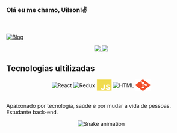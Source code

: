 ### Olá eu me chamo, Uilson!✌️
<br>


[![Blog](https://img.shields.io/badge/LinkedIn-0077B5?style=for-the-badge&logo=linkedin&logoColor=white)](https://www.linkedin.com/in/uilson-souza-566a53164/)

<div align="center">
  <a href="https://github.com/uilsonps4">
    <img height="150em" src="https://github-readme-stats.vercel.app/api?username=uilsonps4&count_private=true&include_all_commits=true&show_icons=true&theme=dracula&hide_border=false&show_owner=true"/>
    <img height="150em" src="https://github-readme-stats.vercel.app/api/top-langs/?username=uilsonps4&theme=dracula&hide_border=false&&layout=compact"/>
  </a>
</div>

## Tecnologias ultilizadas

<div style="display: inline_block" align="center">
  
<img align="center" alt="React" height="30" width="40" src="https://cdn.jsdelivr.net/gh/devicons/devicon/icons/php/php-original.svg"/>
  <img align="center" alt="Redux" height="30" width="40" src="https://cdn.jsdelivr.net/gh/devicons/devicon/icons/laravel/laravel-plain-wordmark.svg"/>
  <img align="center" alt="Js" height="30" width="40" src="https://raw.githubusercontent.com/devicons/devicon/master/icons/javascript/javascript-plain.svg"/>
  <img align="center" alt="HTML" height="30" width="40" src= "https://cdn.jsdelivr.net/gh/devicons/devicon/icons/github/github-original.svg" />
  <img align="center" alt="CSS" height="30" width="40" src= "https://raw.githubusercontent.com/devicons/devicon/master/icons/git/git-original.svg"/>
  
</div><br>

Apaixonado por tecnologia, saúde e por mudar a vida de pessoas. Estudante back-end.

<div align="center">
  
  ![Snake animation](https://github.com/danielbped/danielbped/blob/output/github-contribution-grid-snake.svg)
  
</div>

